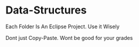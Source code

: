 # Data-Structures

Each Folder Is An Eclipse Project. Use it Wisely

Dont just Copy-Paste. Wont be good for your grades